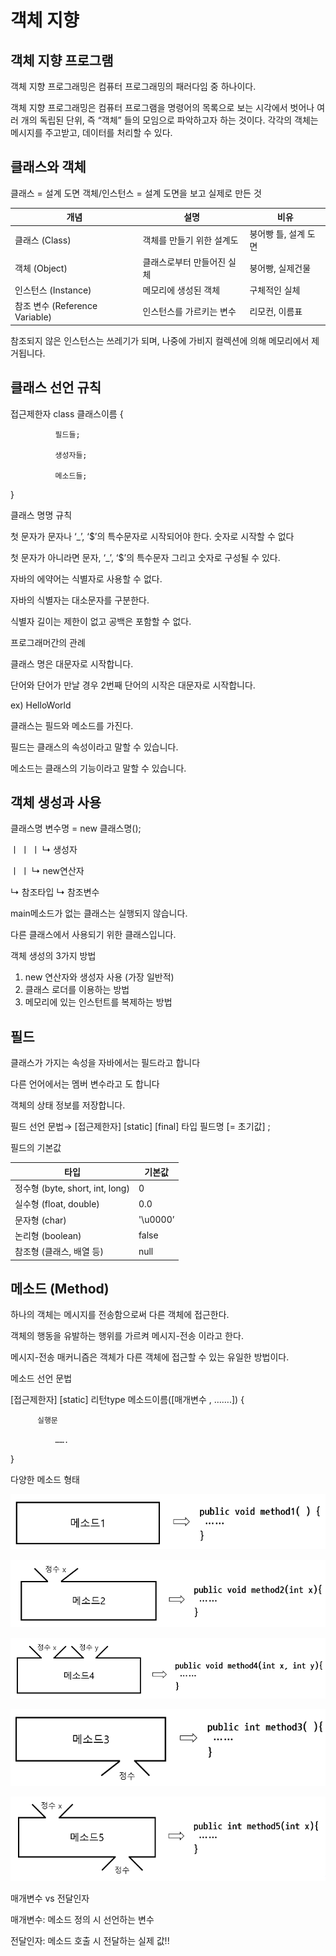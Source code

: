 # 객체 지향

## 객체 지향 프로그램

객체 지향 프로그래밍은 컴퓨터 프로그래밍의 패러다임 중 하나이다.

객체 지향 프로그래밍은 컴퓨터 프로그램을 명령어의 목록으로 보는 시각에서 벗어나 여러 개의 독립된 단위, 즉 “객체” 들의 모임으로 파악하고자 하는 것이다. 각각의 객체는 메시지를 주고받고, 데이터를 처리할 수 있다.

## 클래스와 객체

클래스 = 설계 도면 객체/인스턴스 = 설계 도면을 보고 실제로 만든 것

| 개념 | 설명 | 비유 |
| --- | --- | --- |
| 클래스 (Class) | 객체를 만들기 위한 설계도 | 붕어빵 틀, 설계 도면 |
| 객체 (Object) | 클래스로부터 만들어진 실체 | 붕어빵, 실제건물 |
| 인스턴스 (Instance) | 메모리에 생성된 객체 | 구체적인 실체 |
| 참조 변수 (Reference Variable) | 인스턴스를 가르키는 변수 | 리모컨, 이름표 |

참조되지 않은 인스턴스는 쓰레기가 되며, 나중에 가비지 컬렉션에 의해 메모리에서 제거됩니다.

## 클래스 선언 규칙

접근제한자 class 클래스이름 {

              필드들;

              생성자들;

              메소드들;

}

클래스 명명 규칙

첫 문자가 문자나 ‘_’, ‘$’의 특수문자로 시작되어야 한다. 숫자로 시작할 수 없다

첫 문자가 아니라면 문자, ‘_’, ‘$’의 특수문자 그리고 숫자로 구성될 수 있다.

자바의 에약어는 식별자로 사용할 수 없다.

자바의 식별자는 대소문자를 구분한다.

식별자 길이는 제한이 없고 공백은 포함할 수 없다.

프로그래머간의 관례

클래스 명은 대문자로 시작합니다.

단어와 단어가 만날 경우 2번째 단어의 시작은 대문자로 시작합니다. 

ex) HelloWorld

클래스는 필드와 메소드를 가진다.

필드는 클래스의 속성이라고 말할 수 있습니다.

메소드는 클래스의 기능이라고 말할 수 있습니다.

## 객체 생성과 사용

클래스명 변수명 = new 클래스명();

ㅣ                  ㅣ             ㅣ      ↳ 생성자

ㅣ                  ㅣ               ↳ new연산자 

 ↳ 참조타입 ↳ 참조변수

main메소드가 없는 클래스는 실행되지 않습니다.

다른 클래스에서 사용되기 위한 클래스입니다.

객체 생성의 3가지 방법

1. new 연산자와 생성자 사용 (가장 일반적)
2. 클래스 로더를 이용하는 방법
3. 메모리에 있는 인스턴트를 복제하는 방법

## 필드

클래스가 가지는 속성을 자바에서는 필드라고 합니다

다른 언어에서는 멤버 변수라고 도 합니다

객체의 상태 정보를 저장합니다.

필드 선언 문법→ [접근제한자] [static] [final] 타입 필드명 [= 초기값] ;

필드의 기본값

| 타입 | 기본값 |
| --- | --- |
| 정수형 (byte, short, int, long) | 0 |
| 실수형 (float, double) | 0.0 |
| 문자형 (char) | '\u0000’ |
| 논리형 (boolean) | false |
| 참조형 (클래스, 배열 등) | null |

## 메소드 (Method)

하나의 객체는 메시지를 전송함으로써 다른 객체에 접근한다.

객체의 행동을 유발하는 행위를 가르켜 메시지-전송 이라고 한다.

메시지-전송 매커니즘은 객체가 다른 객체에 접근할 수 있는 유일한 방법이다.

메소드 선언 문법

[접근제한자] [static] 리턴type 메소드이름([매개변수 , …….]) {

          실행문

              …….

}

다양한 메소드 형태

![2022-03-31-22-07-08.png](2022-03-31-22-07-08.png)

![2022-03-31-22-08-09.png](2022-03-31-22-08-09.png)

![2022-03-31-22-09-57.png](2022-03-31-22-09-57.png)

![2022-03-31-22-08-43.png](2022-03-31-22-08-43.png)

![2022-03-31-22-10-48.png](2022-03-31-22-10-48.png)

매개변수 vs 전달인자

매개변수: 메소드 정의 시 선언하는 변수

전달인자: 메소드 호출 시 전달하는 실제 값!!